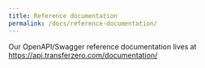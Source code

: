 ```yaml
---
title: Reference documentation
permalink: /docs/reference-documentation/
---
```


Our OpenAPI/Swagger reference documentation lives at <https://api.transferzero.com/documentation/>
